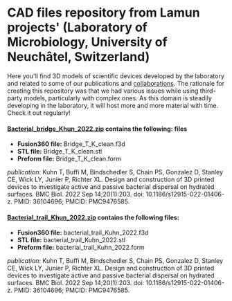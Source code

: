 # CAD files repository from Lamun projects' (Laboratory of Microbiology, University of Neuchâtel, Switzerland)

Here you'll find 3D models of scientific devices developed by the laboratory and related to some of our publications and [collaborations](https://github.com/Bacterial-Fungal-Interactions-SFA). The rationale for creating this repository was that we had various issues while using third-party models, particularly with complex ones. As this domain is steadily developing in the laboratory, it will host more and more material with time. Check it out regularly! 


#### [Bacterial_bridge_Khun_2022.zip](Bacterial_bridge_Kuhn_2022.zip) contains the following: files

- **Fusion360 file:** Bridge_T_K_clean.f3d
- **STL file:** Bridge_T_K_clean.stl
- **Preform file:** Bridge_T_K_clean.form

*publication*: Kuhn T, Buffi M, Bindschedler S, Chain PS, Gonzalez D, Stanley CE, Wick LY, Junier P, Richter XL. Design and construction of 3D printed devices to investigate active and passive bacterial dispersal on hydrated surfaces. BMC Biol. 2022 Sep 14;20(1):203. doi: 10.1186/s12915-022-01406-z. PMID: 36104696; PMCID: PMC9476585.

#### [Bacterial_trail_Khun_2022.zip](bacterial_trail_Kuhn_2022.zip) contains the following files:

- **Fusion360 file:** bacterial_trail_Kuhn_2022.f3d
- **STL file:** bacterial_trail_Kuhn_2022.stl
- **Preform file:** bacterial_trail_Kuhn_2022.form

*publication*: Kuhn T, Buffi M, Bindschedler S, Chain PS, Gonzalez D, Stanley CE, Wick LY, Junier P, Richter XL. Design and construction of 3D printed devices to investigate active and passive bacterial dispersal on hydrated surfaces. BMC Biol. 2022 Sep 14;20(1):203. doi: 10.1186/s12915-022-01406-z. PMID: 36104696; PMCID: PMC9476585.

